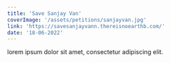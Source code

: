```yaml
---
title: 'Save Sanjay Van'
coverImage: '/assets/petitions/sanjayvan.jpg'
link: 'https://savesanjayvann.thereisnoearthb.com/'
date: '18-06-2022'
---
```


lorem ipsum dolor sit amet, consectetur adipiscing elit.
